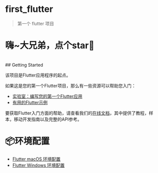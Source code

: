 # first_flutter
> 第一个 flutter 项目

# 嗨~大兄弟，点个star:kiss:

<br>
## Getting Started

该项目是Flutter应用程序的起点。

如果这是您的第一个Flutter项目，那么有一些资源可以帮助您入门：

- [实验室：编写您的第一个Flutter应用](https://flutter.dev/docs/get-started/codelab)
- [有用的Flutter示例](https://flutter.dev/docs/cookbook)

要获取Flutter入门方面的帮助，请查看我们的[在线文档](https://flutter.dev/docs)，其中提供了教程，样本，移动开发指南以及完整的API参考。

# :package:环境配置

* [Flutter macOS 环境配置](https://blog.csdn.net/yechaoa/article/details/95389931)
* [Flutter Windows 环境配置](https://blog.csdn.net/yechaoa/article/details/89150852)
